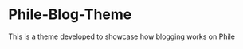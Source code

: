 Phile-Blog-Theme
================

This is a theme developed to showcase how blogging works on Phile
